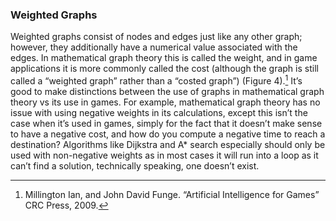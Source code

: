 ### Weighted Graphs

Weighted graphs consist of nodes and edges just like any other graph; however, they additionally have a numerical value associated with the edges. In mathematical graph theory this is called the weight, and in game applications it is more commonly called the cost (although the graph is still called a “weighted graph” rather than a “costed graph”) (Figure 4).[^13] It’s good to make distinctions between the use of graphs in mathematical graph theory vs its use in games. For example, mathematical graph theory has no issue with using negative weights in its calculations, except this isn’t the case when it’s used in games, simply for the fact that it doesn’t make sense to have a negative cost, and how do you compute a negative time to reach a destination? Algorithms like Dijkstra and A* search especially should only be used with non-negative weights as in most cases it will run into a loop as it can’t find a solution, technically speaking, one doesn’t exist.

[^13]: Millington Ian, and John David Funge. “Artificial Intelligence for Games” CRC Press, 2009.
